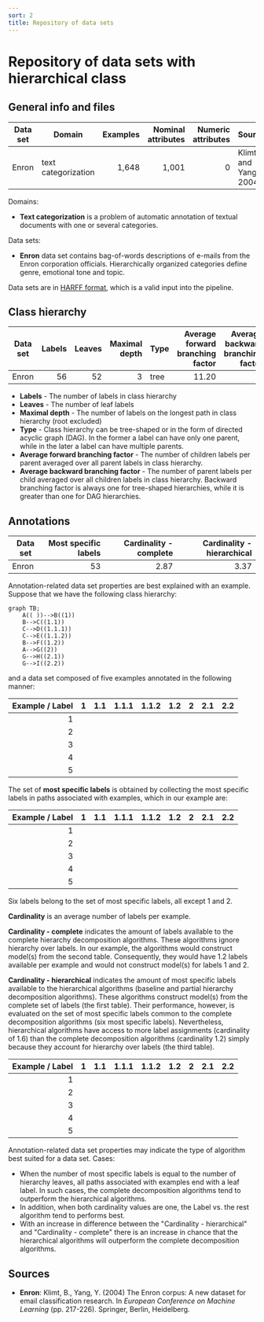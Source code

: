 ```yaml
---
sort: 2
title: Repository of data sets
---
```


# Repository of data sets with hierarchical class

## General info and files

| Data set | Domain              | Examples | Nominal attributes | Numeric attributes | Source                | File                                              |
| -------- | ------------------- | -------: | -----------------: | -----------------: | --------------------- | ------------------------------------------------- |
| Enron    | text categorization | 1,648    | 1,001              | 0                  | Klimt and Yang, 2004  | [<i class="fa fa-download" aria-hidden="true"></i>](https://github.com/vedranav/hierarchy-decomposition-pipeline/raw/master/src/test/resources/enron.harff.zip) |

Domains:
- **Text categorization** is a problem of automatic annotation of textual documents with one or several categories.

Data sets:
- **Enron** data set contains bag-of-words descriptions of e-mails from the Enron corporation officials. Hierarchically organized categories define genre, emotional tone and topic.

Data sets are in [HARFF format](https://vedranav.github.io/hierarchy-decomposition-pipeline/inputs/dataset.html), which is a valid input into the pipeline.


## Class hierarchy

| Data set | Labels | Leaves | Maximal depth | Type | Average forward branching factor | Average backward branching factor |
| -------- | -----: | -----: | ------------: | ---- | -------------------------------: | --------------------------------: |
| Enron    | 56     | 52     | 3             | tree | 11.20                            | 1                                 |

- **Labels** - The number of labels in class hierarchy
- **Leaves** - The number of leaf labels
- **Maximal depth** - The number of labels on the longest path in class hierarchy (root excluded)
- **Type** - Class hierarchy can be tree-shaped or in the form of directed acyclic graph (DAG). In the former a label can have only one parent, while in the later a label can have multiple parents.
- **Average forward branching factor** - The number of children labels per parent averaged over all parent labels in class hierarchy.
- **Average backward branching factor** - The number of parent labels per child averaged over all children labels in class hierarchy. Backward branching factor is always one for tree-shaped hierarchies, while it is greater than one for DAG hierarchies.


## Annotations

| Data set | Most specific labels | Cardinality - complete | Cardinality - hierarchical |
| -------- | -------------------: | ---------------------: | -------------------------: |
| Enron    | 53                   | 2.87                   | 3.37                       |

Annotation-related data set properties are best explained with an example. Suppose that we have the following class hierarchy:

```mermaid
graph TB;
    A(( ))-->B((1))
    B-->C((1.1))
    C-->D((1.1.1))
    C-->E((1.1.2))
    B-->F((1.2))
    A-->G((2))
    G-->H((2.1))
    G-->I((2.2))    
```

and a data set composed of five examples annotated in the following manner:

| Example / Label |  1  | 1.1 | 1.1.1 | 1.1.2 | 1.2 |  2  | 2.1 | 2.2 |
| --------------: | :-: | :-: | :---: | :---: | :-: | :-: | :-: | :-: |
| 1               |||||| <i class="fa fa-check"></i> || <i class="fa fa-check"></i> |
| 2               | <i class="fa fa-check"></i> | <i class="fa fa-check"></i> |||||||
| 3               | <i class="fa fa-check"></i> | <i class="fa fa-check"></i> || <i class="fa fa-check"></i> |||||
| 4               | <i class="fa fa-check"></i> | <i class="fa fa-check"></i> | <i class="fa fa-check"></i> || <i class="fa fa-check"></i> ||||
| 5               |||||| <i class="fa fa-check"></i> | <i class="fa fa-check"></i> ||

The set of **most specific labels** is obtained by collecting the most specific labels in paths associated with examples, which in our example are:

| Example / Label |  1  | 1.1 | 1.1.1 | 1.1.2 | 1.2 |  2  | 2.1 | 2.2 |
| --------------: | :-: | :-: | :---: | :---: | :-: | :-: | :-: | :-: |
| 1               |||||||| <i class="fa fa-check"></i> |
| 2               || <i class="fa fa-check"></i> |||||||
| 3               |||| <i class="fa fa-check"></i> |||||
| 4               ||| <i class="fa fa-check"></i> || <i class="fa fa-check"></i> ||||
| 5               ||||||| <i class="fa fa-check"></i> ||

Six labels belong to the set of most specific labels, all except 1 and 2.

**Cardinality** is an average number of labels per example.

**Cardinality - complete** indicates the amount of labels available to the complete hierarchy decomposition algorithms. These algorithms ignore hierarchy over labels. In our example, the algorithms would construct model(s) from the second table. Consequently, they would have 1.2 labels available per example and would not construct model(s) for labels 1 and 2.

**Cardinality - hierarchical** indicates the amount of most specific labels available to the hierarchical algorithms (baseline and partial hierarchy decomposition algorithms). These algorithms construct model(s) from the complete set of labels (the first table). Their performance, however, is evaluated on the set of most specific labels common to the complete decomposition algorithms (six most specific labels). Nevertheless, hierarchical algorithms have access to more label assignments (cardinality of 1.6) than the complete decomposition algorithms (cardinality 1.2) simply because they account for hierarchy over labels (the third table).

| Example / Label |  1  | 1.1 | 1.1.1 | 1.1.2 | 1.2 |  2  | 2.1 | 2.2 |
| --------------: | :-: | :-: | :---: | :---: | :-: | :-: | :-: | :-: |
| 1               |||||||| <i class="fa fa-check"></i> |
| 2               || <i class="fa fa-check"></i> |||||||
| 3               || <i class="fa fa-check"></i> || <i class="fa fa-check"></i> |||||
| 4               || <i class="fa fa-check"></i> | <i class="fa fa-check"></i> || <i class="fa fa-check"></i> ||||
| 5               ||||||| <i class="fa fa-check"></i> ||


Annotation-related data set properties may indicate the type of algorithm best suited for a data set. Cases:

- When the number of most specific labels is equal to the number of hierarchy leaves, all paths associated with examples end with a leaf label. In such cases, the complete decomposition algorithms tend to outperform the hierarchical algorithms.
- In addition, when both cardinality values are one, the Label vs. the rest algorithm tend to performs best.
- With an increase in difference between the "Cardinality - hierarchical" and "Cardinality - complete" there is an increase in chance that the hierarchical algorithms will outperform the complete decomposition algorithms.


## Sources

- **Enron**: Klimt, B., Yang, Y. (2004) The Enron corpus: A new dataset for email classification research. In *European Conference on Machine Learning* (pp. 217-226). Springer, Berlin, Heidelberg.
